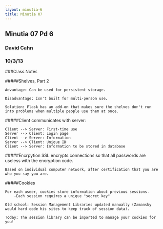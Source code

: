 ```yaml
---
layout: minutia-6
title: Minutia 07
---
```


## Minutia 07 Pd 6
### David Cahn
### 10/3/13

###Class Notes

#####Shelves, Part 2

	Advantage: Can be used for persistent storage.

	Disadvantage: Isn't built for multi-person use. 

	Solution: Flask has an add-on that makes sure the shelves don't run into problems when multiple people use them at once. 

#####Client communicates with server:

	Client --> Server: First-time use	
	Server --> Client: Login page	
	Client --> Server: Information	
	Server --> Client: Unique ID
	Client --> Server: Information to be stored in database
	
#####Encrpytion
	SSL encrypts connections so that all passwords are useless with the encryption code. 
	
	Based on individual computer network, after certification that you are who you say you are.
	
#####Cookies

	For each useer, cookies store information about previous sessions. 	
		-Each session requires a unique "secret key"
	
	Old school: Session Management Libraries updated manually (Zamansky would hard code his sites to keep track of session data).
	
	Today: The session library can be imported to manage your cookies for you!
